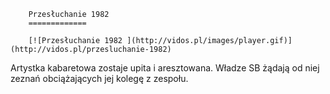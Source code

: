 
        Przesłuchanie 1982 
        =============
        
        [![Przesłuchanie 1982 ](http://vidos.pl/images/player.gif)](http://vidos.pl/przesluchanie-1982)
        
        
 Artystka kabaretowa zostaje upita i aresztowana. Władze SB żądają od niej zeznań obciążających jej kolegę z zespołu.
    